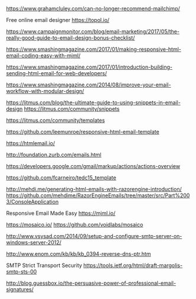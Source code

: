 
https://www.grahamcluley.com/can-no-longer-recommend-mailchimp/

Free online email designer
https://topol.io/

https://www.campaignmonitor.com/blog/email-marketing/2017/05/the-really-good-guide-to-email-design-bonus-checklist/

https://www.smashingmagazine.com/2017/01/making-responsive-html-email-coding-easy-with-mjml/

https://www.smashingmagazine.com/2017/01/introduction-building-sending-html-email-for-web-developers/

https://www.smashingmagazine.com/2014/08/improve-your-email-workflow-with-modular-design/

https://litmus.com/blog/the-ultimate-guide-to-using-snippets-in-email-design
https://litmus.com/community/snippets

https://litmus.com/community/templates

https://github.com/leemunroe/responsive-html-email-template

https://htmlemail.io/

http://foundation.zurb.com/emails.html

https://developers.google.com/gmail/markup/actions/actions-overview

https://github.com/fcarneiro/tedc15_template

http://mehdi.me/generating-html-emails-with-razorengine-introduction/
https://github.com/mehdime/RazorEngineEmails/tree/master/src/Part%2003/ConsoleApplication




Responsive Email Made Easy
https://mjml.io/

https://mosaico.io/
https://github.com/voidlabs/mosaico


http://www.vsysad.com/2014/09/setup-and-configure-smtp-server-on-windows-server-2012/

http://www.enom.com/kb/kb/kb_0394-reverse-dns-ptr.htm

SMTP Strict Transport Security
https://tools.ietf.org/html/draft-margolis-smtp-sts-00

http://blog.guessbox.io/the-persuasive-power-of-professional-email-signatures/
